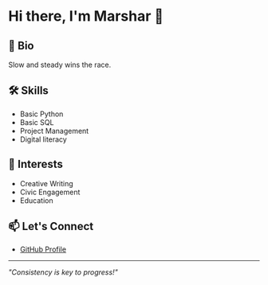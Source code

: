 # Hi there, I'm Marshar 👋

## 🌟 Bio
Slow and steady wins the race.


## 🛠️ Skills
- Basic Python
- Basic SQL
- Project Management
- Digital literacy 

## 🌱 Interests
- Creative Writing
- Civic Engagement
- Education 

## 📫 Let's Connect
- [GitHub Profile](https://github.com/marshar007007) 

---
*"Consistency is key to progress!"*
